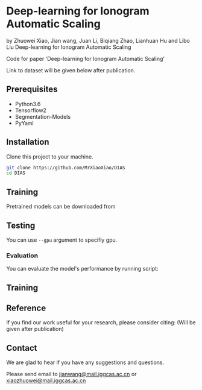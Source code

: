 # Deep-learning for Ionogram Automatic Scaling
by Zhuowei Xiao, Jian wang, Juan Li, Biqiang Zhao, Lianhuan Hu and Libo Liu
Deep-learning for Ionogram Automatic Scaling

Code for paper 'Deep-learning for Ionogram Automatic Scaling'

Link to dataset will be given below after publication.

## Prerequisites
- Python3.6
- Tensorflow2
- Segmentation-Models
- PyYaml

## Installation
Clone this project to your machine. 

```bash
git clone https://github.com/MrXiaoXiao/DIAS
cd DIAS
```

## Training
Pretrained models can be downloaded from []()

## Testing
You can use `--gpu` argument to specifiy gpu. 

### Evaluation
You can evaluate the model's performance by running script:

## Training

## Reference
If you find our work useful for your research, please consider citing:
(Will be given after publication)


## Contact
We are glad to hear if you have any suggestions and questions.

Please send email to jianwang@mail.iggcas.ac.cn or xiaozhuowei@mail.iggcas.ac.cn    
